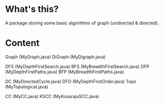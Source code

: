 # What's this?
A package storing some basic algorithms of graph (undirected & directed).

# Content

Graph   (MyGraph.java)
DiGraph (MyDigraph.java)

DFS     (MyDepthFirstSearch.java)
BFS     (MyBreadthFirstSearch.java)
DFP     (MyDepthFirstPaths.java)
BFP     (MyBreadthFirstPaths.java)

DC      (MyDirectedCycle.java)
DFO     (MyDepthFirstOrder.java)
Topo    (MyTopological.java)

CC      (MyCC.java)
KSCC    (MyKosarajuSCC.java)
